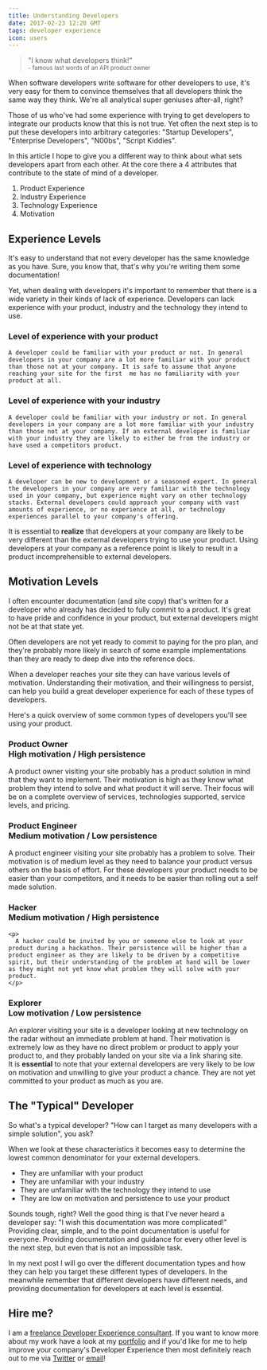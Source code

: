 ```yaml
---
title: Understanding Developers
date: 2017-02-23 12:20 GMT
tags: developer experience
icon: users
---
```

<!--
>Guides, tutorials, quick starts, get started guides, samples, demos, snippets, sample apps, demonstrations and overviews.

Talk to enough developers and you will hear any of these terms used with wide variety of interpretations. Technical writers and Developer Experience designers will fight you to prove their interpretation of what's what is the one and only correct one.

I'm not going to try and convince you on the meaning of these terms.

Instead I want to explore a developer's mindset and how this influences the documentation they need, and how this can help you to create the right documentation. -->

> "I know what developers think!" <br>
> <small>- famous last words of an API product owner</small>

When software developers write software for other developers to use, it's very easy for them to convince themselves that all developers think the same way they think. We're all analytical super geniuses after-all, right?

Those of us who've had some experience with trying to get developers to integrate our products know that this is not true. Yet often the next step is to put these developers into arbitrary categories: "Startup Developers", "Enterprise Developers", "N00bs", "Script Kiddies".

In this article I hope to give you a different way to think about what sets developers apart from each other. At the core there a 4 attributes that contribute to the state of mind of a developer.

1. Product Experience
1. Industry Experience
1. Technology Experience
1. Motivation

## Experience Levels

It's easy to understand that not every developer has the same knowledge as you have. Sure, you know that, that's why you're writing them some documentation!

Yet, when dealing with developers it's important to remember that there is a wide variety in their kinds of lack of experience. Developers can lack experience with your product, industry and the technology they intend to use.

<div class='ui segments'>
  <div class='ui segment'>
    <h3 class='ui header'>Level of experience with your product</h3>

    A developer could be familiar with your product or not. In general developers in your company are a lot more familiar with your product than those not at your company. It is safe to assume that anyone reaching your site for the first  me has no familiarity with your product at all.
  </div>
  <div class='ui segment'>
    <h3 class='ui header'>Level of experience with your industry</h3>

    A developer could be familiar with your industry or not. In general developers in your company are a lot more familiar with your industry than those not at your company. If an external developer is familiar with your industry they are likely to either be from the industry or have used a competitors product.
  </div>
  <div class='ui segment'>
    <h3 class='ui header'>Level of experience with technology</h3>

    A developer can be new to development or a seasoned expert. In general the developers in your company are very familiar with the technology used in your company, but experience might vary on other technology stacks. External developers could approach your company with vast amounts of experience, or no experience at all, or technology experiences parallel to your company's offering.
  </div>
  <div class='ui  bottom attached warning message'>
    It is essential to <strong>realize</strong> that developers at your company are likely to be very different than the external developers trying to use your product. Using developers at your company as a reference point is likely to result in a product incomprehensible to external developers.
  </div>
</div>

## Motivation Levels

I often encounter documentation (and site copy) that's written for a developer who already has decided to fully commit to a product. It's great to have pride and confidence in your product, but external developers might not be at that state yet.

Often developers are not yet ready to commit to paying for the pro plan, and they're probably more likely in search of some example implementations than they are ready to deep dive into the reference docs.

When a developer reaches your site they can have various levels of motivation. Understanding their motivation, and their willingness to persist, can help you build a great developer experience for each of these types of developers.

Here's a quick overview of some common types of developers you'll see using your product.

<div class="ui segments">
  <div class="ui segment">
    <div class="content">
      <h3 class='ui header'>
        Product Owner
        <div class="sub header">
          High motivation / High persistence
        </div>
      </h3>
      <div class="description">
        A product owner visiting your site probably has a product solution in mind that they want to implement. Their motivation is high as they know what problem they intend to solve and what product it will serve. Their focus will be on a complete overview of services, technologies supported, service levels, and pricing.
      </div>
    </div>
  </div>
  <div class="ui segment">
    <div class="content">
      <h3 class='ui header'>
        Product Engineer
        <div class="sub header">
          Medium motivation / Low persistence
        </div>
      </h3>
      <div class="description">
        A product engineer visiting your site probably has a problem to solve. Their motivation is of medium level as they need to balance your product versus others on the basis of effort. For these developers your product needs to be easier than your competitors, and it needs to be easier than rolling out a self made solution.
      </div>
    </div>
  </div>
  <div class="ui segment">
    <h3 class='ui header'>
      Hacker
      <div class="sub header">
        Medium motivation / High persistence
      </div>
    </h3>

    <p>
      A hacker could be invited by you or someone else to look at your product during a hackathon. Their persistence will be higher than a product engineer as they are likely to be driven by a competitive spirit, but their understanding of the problem at hand will be lower as they might not yet know what problem they will solve with your product.
    </p>
  </div>
  <div class="ui segment">
    <div class="content">
      <h3 class='ui header'>
        Explorer
        <div class="sub header">
          Low motivation / Low persistence
        </div>
      </h3>
      <div class="description">
        An explorer visiting your site is a developer looking at new technology on the radar without an immediate problem at hand. Their motivation is extremely low as they have no direct problem or product to apply your product to, and they probably landed on your site via a link sharing site.
      </div>
    </div>
  </div>
  <div class="ui bottom attached warning message">
    It is <strong>essential</strong> to note that your external developers are very likely to be low on motivation and unwilling to give your product a chance. They are not yet committed to your product as much as you are.
  </div>
</div>


## The "Typical" Developer

So what's a typical developer? "How can I target as many developers with a simple solution", you ask?

When we look at these characteristics it becomes easy to determine the lowest common denominator for your external developers.

* They are unfamiliar with your product
* They are unfamiliar with your industry
* They are unfamiliar with the technology they intend to use
* They are low on motivation and persistence to use your product

Sounds tough, right? Well the good thing is that I've never heard a developer say: "I wish this documentation was more complicated!" Providing clear, simple, and to the point documentation is useful for everyone. Providing documentation and guidance for every other level is the next step, but even that is not an impossible task.

In my next post I will go over the different documentation types and how they can help you target these different types of developers. In the meanwhile remember that different developers have different needs, and providing documentation for developers at each level is essential.

## Hire me?

I am a [freelance Developer Experience consultant](https://work.betta.io). If you want to know more about my work have a look at my [portfolio](https://work.betta.io) and if you'd like for me to help improve your company's Developer Experience then most definitely reach out to me via [Twitter](https://twitter.com/cbetta) or [email](mailto:cristiano@betta.io)!

